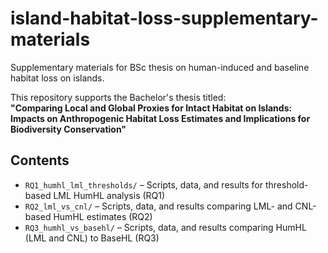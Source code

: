 # island-habitat-loss-supplementary-materials

Supplementary materials for BSc thesis on human-induced and baseline habitat loss on islands.

This repository supports the Bachelor's thesis titled:  
**"Comparing Local and Global Proxies for Intact Habitat on Islands: Impacts on Anthropogenic Habitat Loss Estimates and Implications for Biodiversity Conservation"**

## Contents

- `RQ1_humhl_lml_thresholds/` – Scripts, data, and results for threshold-based LML HumHL analysis (RQ1)
- `RQ2_lml_vs_cnl/` – Scripts, data, and results comparing LML- and CNL-based HumHL estimates (RQ2)
- `RQ3_humhl_vs_basehl/` – Scripts, data, and results comparing HumHL (LML and CNL) to BaseHL (RQ3)
